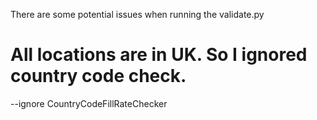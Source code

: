 There are some potential issues when running the validate.py

# All locations are in UK. So I ignored country code check.

--ignore CountryCodeFillRateChecker 